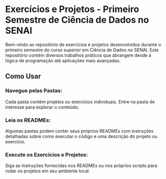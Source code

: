 # Exercícios e Projetos - Primeiro Semestre de Ciência de Dados no SENAI

Bem-vindo ao repositório de exercícios e projetos desenvolvidos durante o primeiro semestre do curso superior em Ciência de Dados no SENAI. Este repositório contém diversos trabalhos práticos que abrangem desde a lógica de programação até aplicações mais avançadas.

## Como Usar

### Navegue pelas Pastas:

Cada pasta contém projetos ou exercícios individuais. Entre na pasta de interesse para explorar o conteúdo.

### Leia os READMEs:

Algumas pastas podem conter seus próprios READMEs com instruções detalhadas sobre como executar o código e uma descrição do projeto ou exercício.

### Execute os Exercícios e Projetos:

Siga as instruções fornecidas nos READMEs ou nos próprios scripts para rodar os projetos em seu ambiente local.
